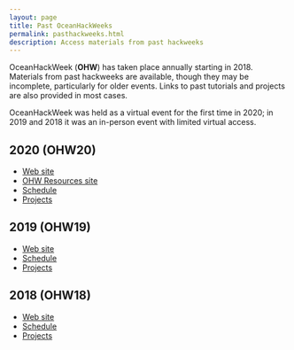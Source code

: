 ```yaml
---
layout: page
title: Past OceanHackWeeks
permalink: pasthackweeks.html
description: Access materials from past hackweeks
---
```


OceanHackWeek (**OHW**) has taken place annually starting in 2018. Materials from past hackweeks are available, though they may be incomplete, particularly for older events. Links to past tutorials and projects are also provided in most cases.

OceanHackWeek was held as a virtual event for the first time in 2020; in 2019 and 2018 it was an in-person event with limited virtual access.

## 2020 (OHW20)

- [Web site](https://oceanhackweek.github.io/ohw20/)
- [OHW Resources site](https://oceanhackweek.github.io/ohw-resources/ohw20/)
- [Schedule](https://oceanhackweek.github.io/ohw-resources/ohw20/schedule/)
- [Projects](projects_2020.html)

## 2019 (OHW19)

- [Web site](https://oceanhackweek.github.io/ohw19/)
- [Schedule](https://oceanhackweek.github.io/ohw19/curriculum_2019.html)
- [Projects](https://oceanhackweek.github.io/ohw19/projects_2019.html)

## 2018 (OHW18)

- [Web site](https://oceanhackweek.github.io/ohw2018/)
- [Schedule](https://oceanhackweek.github.io/ohw2018/schedule.html)
- [Projects](https://oceanhackweek.github.io/ohw2018/projects.html)

